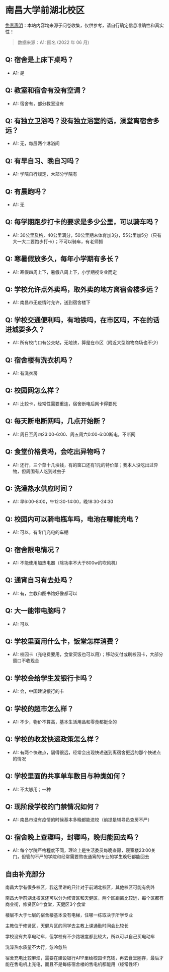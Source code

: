 # 南昌大学前湖北校区

[免责声明](https://colleges.chat/#_3)：本站内容均来源于问卷收集，仅供参考，请自行确定信息准确性和真实性！

> 数据来源：A1: 匿名 (2022 年 06 月)

## Q: 宿舍是上床下桌吗？

- A1: 是

## Q: 教室和宿舍有没有空调？

- A1: 宿舍有，部分教室没有

## Q: 有独立卫浴吗？没有独立浴室的话，澡堂离宿舍多远？

- A1: 无，每层两个淋浴间

## Q: 有早自习、晚自习吗？

- A1: 学院自行规定，大部分学院有

## Q: 有晨跑吗？

- A1: 无

## Q: 每学期跑步打卡的要求是多少公里，可以骑车吗？

- A1: 30公里及格，40公里满分，50公里期末体育加3分，55公里加5分（只有大一大二要跑步打卡）；不可以骑车，有老师抓

## Q: 寒暑假放多久，每年小学期有多长？

- A1: 寒假四周上下，暑假八周上下，小学期视专业而定

## Q: 学校允许点外卖吗，取外卖的地方离宿舍楼多远？

- A1: 南昌市无疫情时允许，送到宿舍楼下

## Q: 学校交通便利吗，有地铁吗，在市区吗，不在的话进城要多久？

- A1: 所有校门口有公交站，无地铁，算是在市区（附近大型购物商场也不少）

## Q: 宿舍楼有洗衣机吗？

- A1: 有洗衣房

## Q: 校园网怎么样？

- A1: 比较卡，经常性需要重连，宿舍断电后网卡得要死

## Q: 每天断电断网吗，几点开始断？

- A1: 周日至周四23:00-6:00、周五周六0:00-6:00断电，不断网

## Q: 食堂价格贵吗，会吃出异物吗？

- A1: 还行，三个菜十几块钱，有的窗口还有1元的特价菜；我本人没吃出过异物，但周围有人吃到过虫子

## Q: 洗澡热水供应时间？

- A1: 早6:00-8:00，午12:30-14:00，晚18:30-24:30

## Q: 校园内可以骑电瓶车吗，电池在哪能充电？

- A1: 可以，有专门充电的车棚

## Q: 宿舍限电情况？

- A1: 不能使用加热电器（除功率不大于800w的吹风机）

## Q: 通宵自习有去处吗？

- A1: 有，主教和图书馆好像都可以

## Q: 大一能带电脑吗？

- A1: 可以

## Q: 学校里面用什么卡，饭堂怎样消费？

- A1: 校园卡（充电费要用，食堂买饭也可以用）；移动支付或刷校园卡，大部分窗口不收现金

## Q: 学校会给学生发银行卡吗？

- A1: 会，中国建设银行的卡

## Q: 学校的超市怎么样？

- A1: 不少，物价不算高，基本生活用品和零食都挺全的

## Q: 学校的收发快递政策怎么样？

- A1: 有两个快递点，隔得很远，经常会出现快递送到离宿舍更远的那个快递点的情况

## Q: 学校里面的共享单车数目与种类如何？

- A1: 不太够用；一种

## Q: 现阶段学校的门禁情况如何？

- A1: 南昌市没有疫情的时候基本多晚都能进校（前提是辅导员查房不严）

## Q: 宿舍晚上查寝吗，封寝吗，晚归能回去吗？

- A1: 每个学院严格程度不同，理论上是生活委员每晚查房，寝室楼23:00关门，但管的不严的学院和经常需要熬夜通宵的专业的学生晚归都能回去

## 自由补充部分

南昌大学有很多校区，我这里讲的只针对于前湖北校区，其他校区可能有例外

南昌大学前湖北校区还可以分为修贤区和天健区，两个区距离比较远，每个区都有商业街，修贤区8个食堂，天健区3个食堂

楼层不大于七层的宿舍楼基本没有电梯，住哪一栋取决于所学专业

主教位于修贤区，天健片区的同学去主教上课通勤时间会比较长

学校没有共享电动车，但学校有不少路坡度都比较大，所以可以自己买电动车

洗澡热水质量不大行，忽冷忽热

宿舍充电比较麻烦，需要在建设银行APP里给校园卡充钱，再去食堂圈存，最后才能在售电机上充电，而且不是每栋宿舍楼的售电机都能用（经常性坏）